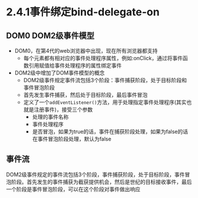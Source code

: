 # 2.4.1事件绑定bind-delegate-on

## DOM0 DOM2级事件模型
- DOM0，在第4代的web浏览器中出现，现在所有浏览器都支持
  - 每个元素都有相对应的事件处理程序属性，例如:onClick，通过将事件函数引用赋值给事件处理程序的属性绑定事件
- DOM2级中增加了DOM事件模型的概念
  - DOM2级事件规定事件流包括3个阶段：事件捕获阶段，处于目标阶段和事件冒泡阶段
  - 首先发生事件捕获，然后处于目标阶段，最后事件冒泡
  - 定义了一个`addEventListener()`方法，用于处理指定事件处理程序(其实也就是注册事件)，接受三个参数
    - 处理的事件名称
    - 事件处理程序
    - 是否冒泡，如果为true的话，事件在捕获阶段处理，如果为false的话在事件冒泡阶段处理，默认为false

## 事件流
DOM2级事件规定的事件流包括3个阶段，事件捕获阶段，处于目标阶段，事件冒泡阶段。首先发生的事件捕获为截获提供机会，然后是世纪的目标接收事件，最后一个阶段是事件冒泡阶段，可以在这个阶段对事件做出响应